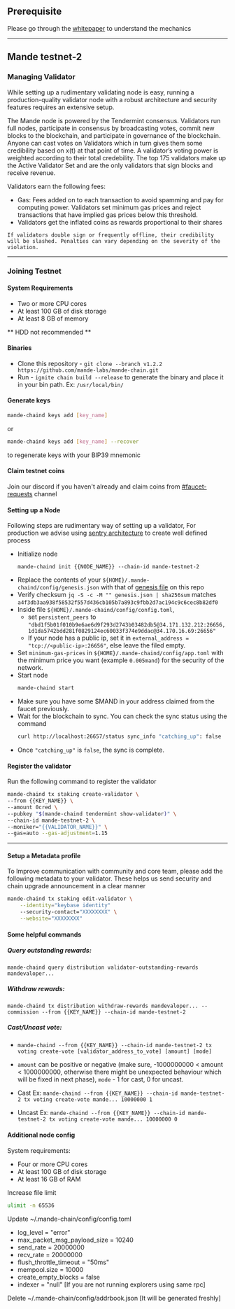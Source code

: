 ## Prerequisite
Please go through the [whitepaper](https://drive.google.com/file/d/17EScDNUlaYT1Xiera20x8rYsmI3ejggj/view) to understand the mechanics

---

## Mande testnet-2

### Managing Validator

While setting up a rudimentary validating node is easy, running a production-quality validator node with a robust architecture and security features requires an extensive setup.

The Mande node is powered by the Tendermint consensus. Validators run full nodes, participate in consensus by broadcasting votes, commit new blocks to the blockchain, and participate in governance of the blockchain. Anyone can cast votes on Validators which in turn gives them some credibility based on x(t) at that point of time. A validator’s voting power is weighted according to their total credebility. The top 175 validators make up the Active Validator Set and are the only validators that sign blocks and receive revenue.

Validators earn the following fees:
- Gas: Fees added on to each transaction to avoid spamming and pay for computing power. Validators set minimum gas prices and reject transactions that have implied gas prices below this threshold.
- Validators get the inflated coins as rewards proportional to their shares

`If validators double sign or frequently offline, their credibility will be slashed. Penalties can vary depending on the severity of the violation.`

---

### Joining Testnet


#### System Requirements

- Two or more CPU cores
- At least 100 GB of disk storage
- At least 8 GB of memory

** HDD not recommended **

#### Binaries

- Clone this repository - `git clone --branch v1.2.2 https://github.com/mande-labs/mande-chain.git`
- Run - `ignite chain build --release` to generate the binary and place it in your bin path. Ex: `/usr/local/bin/`

#### Generate keys
```bash
mande-chaind keys add [key_name]
```
or
```bash
mande-chaind keys add [key_name] --recover  
```  
 to regenerate keys with your BIP39 mnemonic
 
#### Claim testnet coins
Join our discord if you haven't already and claim coins from [#faucet-requests](https://discord.gg/VmKYxQJSTM) channel

#### Setting up a Node
Following steps  are  rudimentary way of setting up a validator, For production we advise using [sentry architecture](https://forum.cosmos.network/t/sentry-node-architecture-overview/454) to create well defined process

* Initialize node
	```shell
	mande-chaind init {{NODE_NAME}} --chain-id mande-testnet-2
	```
* Replace the contents of your `${HOME}/.mande-chaind/config/genesis.json` with that of [genesis file](https://github.com/mande-labs/testnet-2/blob/main/genesis.json) on this repo
* Verify checksum `jq -S -c -M "" genesis.json | sha256sum` matches `a4f3db3aa938f58532f557d436cb105b7a893c9fbb2d7ac194c9c6cec8b82df0`
* Inside file `${HOME}/.mande-chaind/config/config.toml`, 
  * set `persistent_peers` to `"dbd1f5b01f010b9e6ae6d9f293d2743b03482db5@34.171.132.212:26656,1d1da5742bdd281f0829124ec60033f374e9ddac@34.170.16.69:26656"`
  * If your node has a public ip, set it in `external_address = "tcp://<public-ip>:26656"`, else leave the filed empty.
* Set `minimum-gas-prices` in `${HOME}/.mande-chaind/config/app.toml` with the minimum price you want (example `0.005mand`) for the security of the network.
* Start node
	```bash
	mande-chaind start
	```
* Make sure you have some $MAND in your address claimed from the faucet previously.
* Wait for the blockchain to sync. You can check the sync status using the command
	```bash
	curl http://localhost:26657/status sync_info "catching_up": false
	```
* Once `"catching_up"` is `false`, the sync is complete.


#### Register the validator

Run the following command to register the validator  
```bash
mande-chaind tx staking create-validator \
--from {{KEY_NAME}} \
--amount 0cred \
--pubkey "$(mande-chaind tendermint show-validator)" \
--chain-id mande-testnet-2 \
--moniker="{{VALIDATOR_NAME}}" \
--gas=auto --gas-adjustment=1.15
```

---


#### Setup a Metadata profile
To Improve  communication with community and core team, please add the following metadata to your validator. These  helps us  send security and chain upgrade announcement in a clear manner

```bash
mande-chaind tx staking edit-validator \
    --identity="keybase identity"
    --security-contact="XXXXXXXX" \
    --website="XXXXXXXX"
```

#### Some helpful commands
##### Query outstanding rewards:
`mande-chaind query distribution validator-outstanding-rewards mandevaloper...`
##### Withdraw rewards:
`mande-chaind tx distribution withdraw-rewards mandevaloper... --commission --from {{KEY_NAME}} --chain-id mande-testnet-2`
##### Cast/Uncast vote:
- `mande-chaind --from {{KEY_NAME}} --chain-id mande-testnet-2 tx voting create-vote [validator_address_to_vote] [amount] [mode]`

- `amount` can be positive or negative (make sure, -1000000000 < amount < 1000000000, otherwise there might be unexpected behaviour which will be fixed in next phase), `mode` - 1 for cast, 0 for uncast.

- Cast Ex: `mande-chaind --from {{KEY_NAME}} --chain-id mande-testnet-2 tx voting create-vote mande... 10000000 1`

- Uncast Ex: `mande-chaind --from {{KEY_NAME}} --chain-id mande-testnet-2 tx voting create-vote mande... 10000000 0`

#### Additional node config
System requirements:
- Four or more CPU cores
- At least 100 GB of disk storage
- At least 16 GB of RAM

Increase file limit
```bash
ulimit -n 65536
```

Update ~/.mande-chain/config/config.toml
* log_level = "error"
* max_packet_msg_payload_size = 10240
* send_rate = 20000000
* recv_rate = 20000000
* flush_throttle_timeout = "50ms"
* mempool.size = 10000
* create_empty_blocks = false
* indexer = "null" [If you are not running explorers using same rpc]

Delete ~/.mande-chain/config/addrbook.json [It will be generated freshly]
